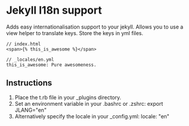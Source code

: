 # Jekyll I18n support

Adds easy internationalisation support to your jekyll. Allows you to use a view helper to translate keys. Store the keys in yml files.

    // index.html
    <span>{% this_is_awesome %}</span>

    // _locales/en.yml
    this_is_awesome: Pure awesomeness.

## Instructions
1. Place the t.rb file in your _plugins directory.
2. Set an environment variable in your .bashrc or .zshrc:
    export JLANG="en"
3. Alternatively specify the locale in your _config.yml:
    locale: "en"
